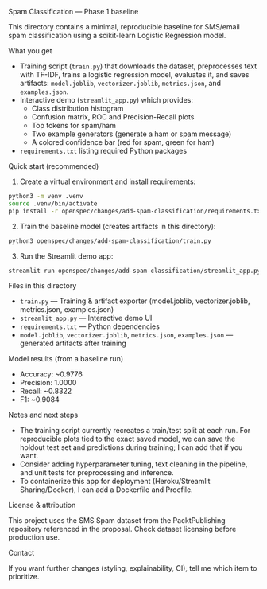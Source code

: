 Spam Classification — Phase 1 baseline

This directory contains a minimal, reproducible baseline for SMS/email spam classification using a scikit-learn Logistic Regression model.

What you get

- Training script (`train.py`) that downloads the dataset, preprocesses text with TF-IDF, trains a logistic regression model, evaluates it, and saves artifacts: `model.joblib`, `vectorizer.joblib`, `metrics.json`, and `examples.json`.
- Interactive demo (`streamlit_app.py`) which provides:
	- Class distribution histogram
	- Confusion matrix, ROC and Precision-Recall plots
	- Top tokens for spam/ham
	- Two example generators (generate a ham or spam message)
	- A colored confidence bar (red for spam, green for ham)
- `requirements.txt` listing required Python packages

Quick start (recommended)

1. Create a virtual environment and install requirements:

```bash
python3 -m venv .venv
source .venv/bin/activate
pip install -r openspec/changes/add-spam-classification/requirements.txt
```

2. Train the baseline model (creates artifacts in this directory):

```bash
python3 openspec/changes/add-spam-classification/train.py
```

3. Run the Streamlit demo app:

```bash
streamlit run openspec/changes/add-spam-classification/streamlit_app.py
```

Files in this directory

- `train.py` — Training & artifact exporter (model.joblib, vectorizer.joblib, metrics.json, examples.json)
- `streamlit_app.py` — Interactive demo UI
- `requirements.txt` — Python dependencies
- `model.joblib`, `vectorizer.joblib`, `metrics.json`, `examples.json` — generated artifacts after training

Model results (from a baseline run)

- Accuracy: ~0.9776
- Precision: 1.0000
- Recall: ~0.8322
- F1: ~0.9084

Notes and next steps

- The training script currently recreates a train/test split at each run. For reproducible plots tied to the exact saved model, we can save the holdout test set and predictions during training; I can add that if you want.
- Consider adding hyperparameter tuning, text cleaning in the pipeline, and unit tests for preprocessing and inference.
- To containerize this app for deployment (Heroku/Streamlit Sharing/Docker), I can add a Dockerfile and Procfile.

License & attribution

This project uses the SMS Spam dataset from the PacktPublishing repository referenced in the proposal. Check dataset licensing before production use.

Contact

If you want further changes (styling, explainability, CI), tell me which item to prioritize.
